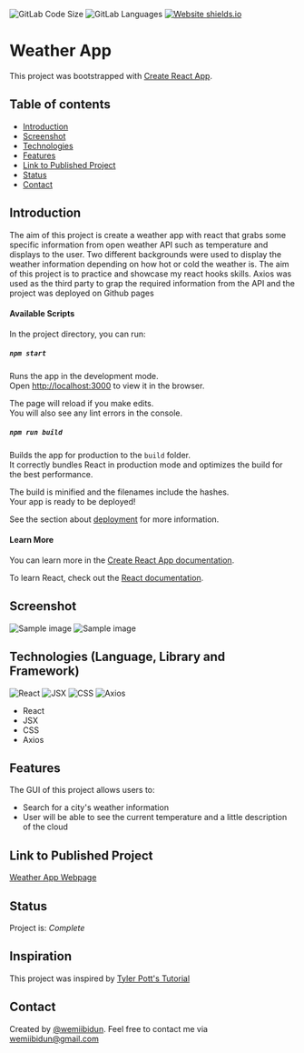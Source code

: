 ![GitLab Code Size](https://img.shields.io/github/languages/code-size/wemiibidun/weather_app2_react)
![GitLab Languages](https://img.shields.io/github/languages/count/wemiibidun/weather_app2_react)
[![Website shields.io](https://img.shields.io/website-up-down-green-red/http/shields.io.svg)](http://shields.io/)



# Weather App
This project was bootstrapped with [Create React App](https://github.com/facebook/create-react-app). 

## Table of contents
* [Introduction](#introduction)
* [Screenshot](#screenshot)
* [Technologies](#technologies-language-library-and-framework)
* [Features](#features)
* [Link to Published Project](#link-to-published-portfolio)
* [Status](#status)
* [Contact](#contact)


## Introduction

The aim of this project is create a weather app with react that grabs some specific information from open weather API such as temperature and displays to the user. Two different backgrounds were used to display the weather information depending on how hot or cold the weather is. The aim of this project is to practice and showcase my react hooks skills. Axios was used as the third party to grap the required information from the API and the project was deployed on Github pages

#### Available Scripts

In the project directory, you can run:

##### `npm start`

Runs the app in the development mode.\
Open [http://localhost:3000](http://localhost:3000) to view it in the browser.

The page will reload if you make edits.\
You will also see any lint errors in the console.


##### `npm run build`

Builds the app for production to the `build` folder.\
It correctly bundles React in production mode and optimizes the build for the best performance.

The build is minified and the filenames include the hashes.\
Your app is ready to be deployed!

See the section about [deployment](https://facebook.github.io/create-react-app/docs/deployment) for more information.


#### Learn More

You can learn more in the [Create React App documentation](https://facebook.github.io/create-react-app/docs/getting-started).

To learn React, check out the [React documentation](https://reactjs.org/).


## Screenshot
![Sample image](https://github.com/wemiibidun/weather_app2_react/blob/main/Screen%20Shot.png)
![Sample image](https://github.com/wemiibidun/weather_app2_react/blob/main/Screen%20Shot2.png)

## Technologies (Language, Library and Framework)
![React](https://img.shields.io/badge/React-239120?style=for-the-badge&logo=react&logoColor=white)
![JSX](https://img.shields.io/badge/JSX-239120?style=for-the-badge&logo=jsx&logoColor=white)
![CSS](https://img.shields.io/badge/CSS-239120?&style=for-the-badge&logo=css3&logoColor=white)
![Axios](https://img.shields.io/badge/Axios-239120?style=for-the-badge&logo=axios&logoColor=white)

* React
* JSX
* CSS
* Axios

## Features
The GUI of this project allows users to:
* Search for a city's weather information
* User will be able to see the current temperature and a little description of the cloud


## Link to Published Project
[Weather App Webpage](https://wemiibidun.github.io/weather_app_react/)


## Status
Project is: _Complete_


## Inspiration
This project was inspired by [Tyler Pott's Tutorial](https://www.youtube.com/watch?v=GuA0_Z1llYU)

## Contact
Created by [@wemiibidun](https://twitter.com/wemiibidun/). Feel free to contact me via wemiibidun@gmail.com
